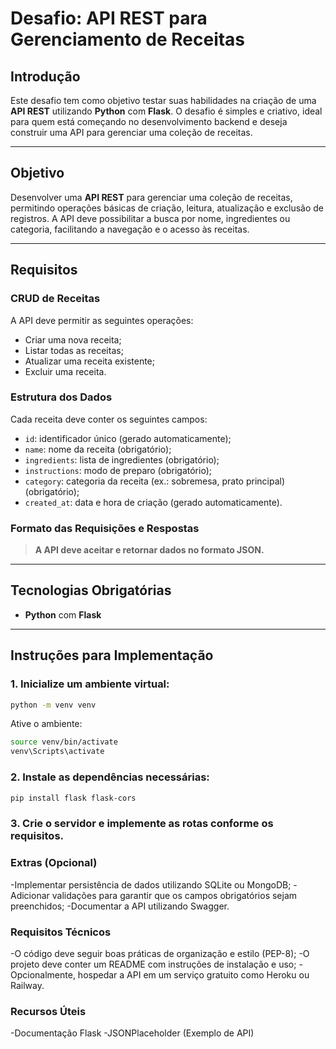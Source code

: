 # Desafio: API REST para Gerenciamento de Receitas

## Introdução
Este desafio tem como objetivo testar suas habilidades na criação de uma **API REST** utilizando **Python** com **Flask**. O desafio é simples e criativo, ideal para quem está começando no desenvolvimento backend e deseja construir uma API para gerenciar uma coleção de receitas.

---

## Objetivo
Desenvolver uma **API REST** para gerenciar uma coleção de receitas, permitindo operações básicas de criação, leitura, atualização e exclusão de registros. A API deve possibilitar a busca por nome, ingredientes ou categoria, facilitando a navegação e o acesso às receitas.

---

## Requisitos

### CRUD de Receitas
A API deve permitir as seguintes operações:
- Criar uma nova receita;
- Listar todas as receitas;
- Atualizar uma receita existente;
- Excluir uma receita.

### Estrutura dos Dados
Cada receita deve conter os seguintes campos:
- `id`: identificador único (gerado automaticamente);
- `name`: nome da receita (obrigatório);
- `ingredients`: lista de ingredientes (obrigatório);
- `instructions`: modo de preparo (obrigatório);
- `category`: categoria da receita (ex.: sobremesa, prato principal) (obrigatório);
- `created_at`: data e hora de criação (gerado automaticamente).

### Formato das Requisições e Respostas
> **A API deve aceitar e retornar dados no formato JSON.**

---

## Tecnologias Obrigatórias
- **Python** com **Flask**

---

## Instruções para Implementação

### 1. Inicialize um ambiente virtual:
```bash
python -m venv venv
```
Ative o ambiente:
```bash
source venv/bin/activate  
venv\Scripts\activate      
```
### 2. Instale as dependências necessárias:
```bash
pip install flask flask-cors
```
### 3. Crie o servidor e implemente as rotas conforme os requisitos.
### Extras (Opcional)
-Implementar persistência de dados utilizando SQLite ou MongoDB;
-Adicionar validações para garantir que os campos obrigatórios sejam preenchidos;
-Documentar a API utilizando Swagger.

### Requisitos Técnicos
-O código deve seguir boas práticas de organização e estilo (PEP-8);
-O projeto deve conter um README com instruções de instalação e uso;
-Opcionalmente, hospedar a API em um serviço gratuito como Heroku ou Railway.

### Recursos Úteis
-Documentação Flask
-JSONPlaceholder (Exemplo de API)